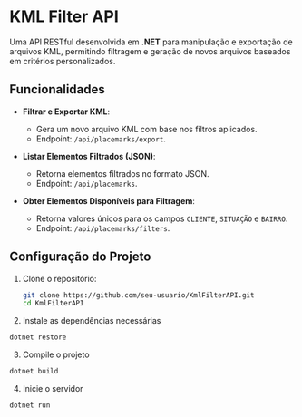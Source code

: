 # **KML Filter API**

Uma API RESTful desenvolvida em **.NET** para manipulação e exportação de arquivos KML, permitindo filtragem e geração de novos arquivos baseados em critérios personalizados.

## **Funcionalidades**

- **Filtrar e Exportar KML**:
  - Gera um novo arquivo KML com base nos filtros aplicados.
  - Endpoint: `/api/placemarks/export`.

- **Listar Elementos Filtrados (JSON)**:
  - Retorna elementos filtrados no formato JSON.
  - Endpoint: `/api/placemarks`.

- **Obter Elementos Disponíveis para Filtragem**:
  - Retorna valores únicos para os campos `CLIENTE`, `SITUAÇÃO` e `BAIRRO`.
  - Endpoint: `/api/placemarks/filters`.

## **Configuração do Projeto**

1. Clone o repositório:
   ```bash
   git clone https://github.com/seu-usuario/KmlFilterAPI.git
   cd KmlFilterAPI
   ```
2. Instale as dependências necessárias
  ```bash
  dotnet restore
  ```

3. Compile o projeto
  ```bash
  dotnet build
  ```

4. Inicie o servidor
  ```bash
  dotnet run
  ``` 
